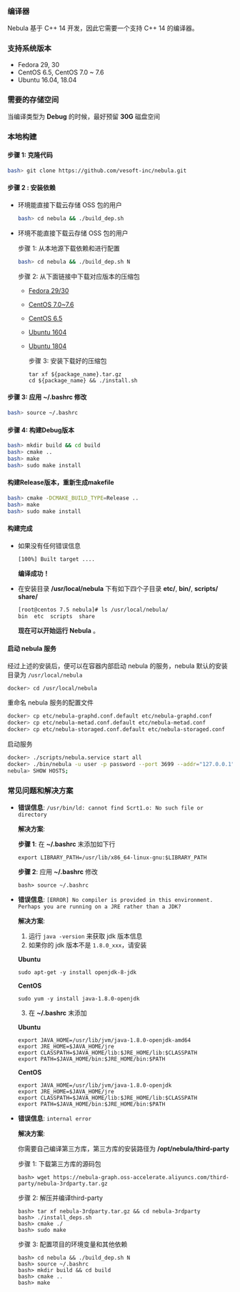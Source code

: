 ###  编译器

Nebula 基于 C++ 14 开发，因此它需要一个支持 C++ 14 的编译器。

### 支持系统版本
- Fedora 29, 30
- CentOS 6.5, CentOS 7.0 ~ 7.6
- Ubuntu 16.04, 18.04

### 需要的存储空间

当编译类型为 **Debug** 的时候，最好预留 **30G** 磁盘空间

### 本地构建
#### 步骤 1: 克隆代码

```bash
bash> git clone https://github.com/vesoft-inc/nebula.git
```

#### 步骤 2 : 安装依赖

- 环境能直接下载云存储 OSS 包的用户

    ```bash
    bash> cd nebula && ./build_dep.sh
    ```

- 环境不能直接下载云存储 OSS 包的用户

    步骤 1:
    从本地源下载依赖和进行配置

    ```bash
    bash> cd nebula && ./build_dep.sh N
    ```

    步骤 2:
    从下面链接中下载对应版本的压缩包

  - [Fedora 29/30](https://nebula-graph.oss-accelerate.aliyuncs.com/third-party/fedora29.tar.gz)
  - [CentOS 7.0~7.6](https://nebula-graph.oss-accelerate.aliyuncs.com/third-party/centos7.5.tar.gz)
  - [CentOS 6.5](https://nebula-graph.oss-accelerate.aliyuncs.com/third-party/centos6.5.tar.gz)
  - [Ubuntu 1604](https://nebula-graph.oss-accelerate.aliyuncs.com/third-party/ubuntu16.tar.gz)
  - [Ubuntu 1804](https://nebula-graph.oss-accelerate.aliyuncs.com/third-party/ubuntu18.tar.gz)

    步骤 3:
    安装下载好的压缩包

    ```text
    tar xf ${package_name}.tar.gz
    cd ${package_name} && ./install.sh
    ```

#### 步骤 3: 应用 **~/.bashrc** 修改

```bash
bash> source ~/.bashrc
```

#### 步骤 4: 构建Debug版本

```bash
bash> mkdir build && cd build
bash> cmake ..
bash> make
bash> sudo make install
```

#### 构建Release版本，重新生成makefile

```bash
bash> cmake -DCMAKE_BUILD_TYPE=Release ..
bash> make
bash> sudo make install
```

#### **构建完成**

- 如果没有任何错误信息

    ```text
    [100%] Built target ....
    ```
    **编译成功！**

- 在安装目录 **/usr/local/nebula** 下有如下四个子目录 **etc/**, **bin/**, **scripts/** **share/**

    ```bash
    [root@centos 7.5 nebula]# ls /usr/local/nebula/
    bin  etc  scripts  share
    ```
    **现在可以开始运行 Nebula** 。

<!-- ### 使用 docker 容器构建

Nebula 提供了一个安装有完整编译环境的 docker 镜像 [vesoft/nebula-dev](https://hub.docker.com/r/vesoft/nebula-dev)，让开发者可以本地修改源码，容器内部构建和调试。只需执行如下几步便可快速参与开发：

#### 从 docker hub 拉取镜像

```bash
bash> docker pull vesoft/nebula-dev
```

#### 启动容器并将本地源码目录挂载到容器的工作目录 `/home/nebula`

```bash
bash> docker run --rm -ti \
  --security-opt seccomp=unconfined \
  -v /path/to/nebula/:/home/nebula \
  vesoft/nebula-dev \
  bash
```

其中 `/path/to/nebula/` 要替换成**本地 nebula 源码目录**。

#### 容器内编译

```bash
docker> mkdir _build && cd _build
docker> cmake ..
docker> make
docker> make install
``` -->

#### 启动 nebula 服务

经过上述的安装后，便可以在容器内部启动 nebula 的服务，nebula 默认的安装目录为 `/usr/local/nebula`

```bash
docker> cd /usr/local/nebula
```

重命名 nebula 服务的配置文件

```bash
docker> cp etc/nebula-graphd.conf.default etc/nebula-graphd.conf
docker> cp etc/nebula-metad.conf.default etc/nebula-metad.conf
docker> cp etc/nebula-storaged.conf.default etc/nebula-storaged.conf
```

启动服务

```bash
docker> ./scripts/nebula.service start all
docker> ./bin/nebula -u user -p password --port 3699 --addr="127.0.0.1"
nebula> SHOW HOSTS;
```

### 常见问题和解决方案

- **错误信息**: `/usr/bin/ld: cannot find Scrt1.o: No such file or directory`

  **解决方案**:

    **步骤 1**: 在 **~/.bashrc** 末添加如下行

    ```
    export LIBRARY_PATH=/usr/lib/x86_64-linux-gnu:$LIBRARY_PATH
    ```

    **步骤 2**: 应用 **~/.bashrc** 修改

    ```
    bash> source ~/.bashrc
    ```

- **错误信息**: `[ERROR] No compiler is provided in this environment. Perhaps you are running on a JRE rather than a JDK?`

    **解决方案**:
    1) 运行 `java -version` 来获取 jdk 版本信息
    2) 如果你的 jdk 版本不是 `1.8.0_xxx`，请安装

    **Ubuntu**

    ```
    sudo apt-get -y install openjdk-8-jdk
    ```

    **CentOS**

    ```
    sudo yum -y install java-1.8.0-openjdk
    ```

    3) 在 **~/.bashrc** 末添加

    **Ubuntu**
    ```
    export JAVA_HOME=/usr/lib/jvm/java-1.8.0-openjdk-amd64
    export JRE_HOME=$JAVA_HOME/jre
    export CLASSPATH=$JAVA_HOME/lib:$JRE_HOME/lib:$CLASSPATH
    export PATH=$JAVA_HOME/bin:$JRE_HOME/bin:$PATH
    ```

    **CentOS**

    ```
    export JAVA_HOME=/usr/lib/jvm/java-1.8.0-openjdk
    export JRE_HOME=$JAVA_HOME/jre
    export CLASSPATH=$JAVA_HOME/lib:$JRE_HOME/lib:$CLASSPATH
    export PATH=$JAVA_HOME/bin:$JRE_HOME/bin:$PATH
    ```

- **错误信息**: `internal error`

    **解决方案**:

    你需要自己编译第三方库，第三方库的安装路径为 **/opt/nebula/third-party**

    步骤 1: 下载第三方库的源码包

    ```
    bash> wget https://nebula-graph.oss-accelerate.aliyuncs.com/third-party/nebula-3rdparty.tar.gz
    ```

    步骤 2: 解压并编译third-party

    ```
    bash> tar xf nebula-3rdparty.tar.gz && cd nebula-3rdparty
    bash> ./install_deps.sh
    bash> cmake ./
    bash> sudo make
    ```

    步骤 3: 配置项目的环境变量和其他依赖

    ```
    bash> cd nebula && ./build_dep.sh N
    bash> source ~/.bashrc
    bash> mkdir build && cd build
    bash> cmake ..
    bash> make
    ```

